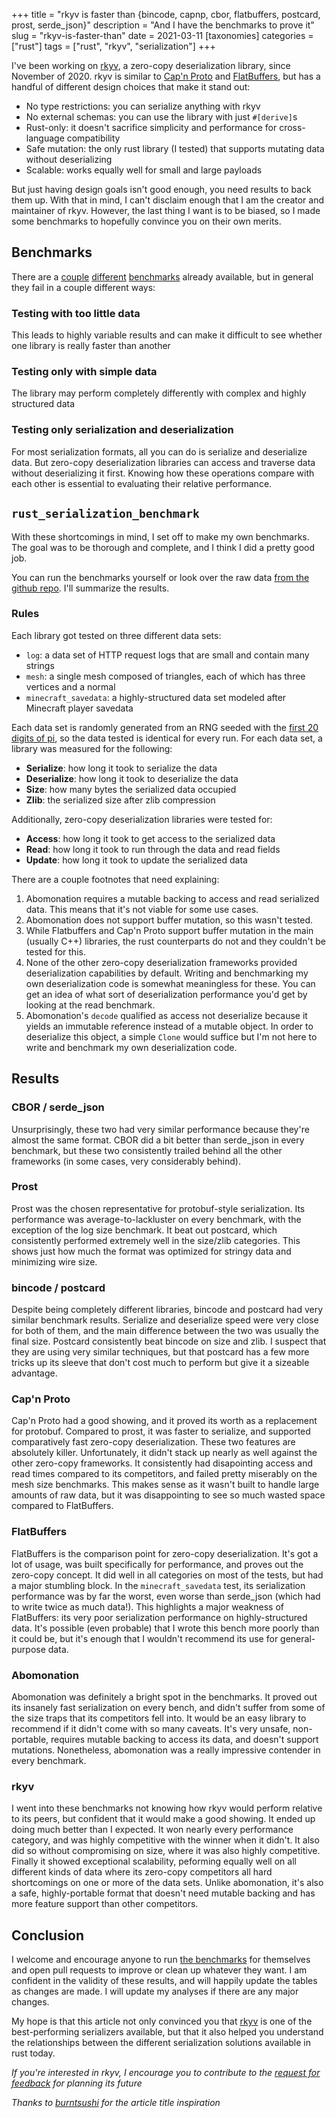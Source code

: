 +++
title = "rkyv is faster than {bincode, capnp, cbor, flatbuffers, postcard, prost, serde_json}"
description = "And I have the benchmarks to prove it"
slug = "rkyv-is-faster-than"
date = 2021-03-11
[taxonomies]
categories = ["rust"]
tags = ["rust", "rkyv", "serialization"]
+++

I've been working on [rkyv](https://github.com/djkoloski/rkyv), a zero-copy deserialization library, since November of 2020. rkyv is similar to [Cap'n Proto](https://capnproto.org/) and [FlatBuffers](https://google.github.io/flatbuffers), but has a handful of different design choices that make it stand out:

- No type restrictions: you can serialize anything with rkyv
- No external schemas: you can use the library with just `#[derive]`s
- Rust-only: it doesn't sacrifice simplicity and performance for cross-language compatibility
- Safe mutation: the only rust library (I tested) that supports mutating data without deserializing
- Scalable: works equally well for small and large payloads

But just having design goals isn't good enough, you need results to back them up. With that in mind, I can't disclaim enough that I am the creator and maintainer of rkyv. However, the last thing I want is to be biased, so I made some benchmarks to hopefully convince you on their own merits.

## Benchmarks

There are a [couple](https://github.com/erickt/rust-serialization-benchmarks) [different](https://blog.logrocket.com/rust-serialization-whats-ready-for-production-today/) [benchmarks](https://github.com/only-cliches/noproto#benchmarks) already available, but in general they fail in a couple different ways:

### Testing with too little data

This leads to highly variable results and can make it difficult to see whether one library is really faster than another

### Testing only with simple data

The library may perform completely differently with complex and highly structured data

### Testing only serialization and deserialization

For most serialization formats, all you can do is serialize and deserialize data. But zero-copy deserialization libraries can access and traverse data without deserializing it first. Knowing how these operations compare with each other is essential to evaluating their relative performance.

## `rust_serialization_benchmark`

With these shortcomings in mind, I set off to make my own benchmarks. The goal was to be thorough and complete, and I think I did a pretty good job.

You can run the benchmarks yourself or look over the raw data [from the github repo](https://github.com/djkoloski/rust_serialization_benchmark). I'll summarize the results.

### Rules

Each library got tested on three different data sets:

- `log`: a data set of HTTP request logs that are small and contain many strings
- `mesh`: a single mesh composed of triangles, each of which has three vertices and a normal
- `minecraft_savedata`: a highly-structured data set modeled after Minecraft player savedata

Each data set is randomly generated from an RNG seeded with the [first 20 digits of pi](https://en.wikipedia.org/wiki/Nothing-up-my-sleeve_number), so the data tested is identical for every run. For each data set, a library was measured for the following:

- **Serialize**: how long it took to serialize the data
- **Deserialize**: how long it took to deserialize the data
- **Size**: how many bytes the serialized data occupied
- **Zlib**: the serialized size after zlib compression

Additionally, zero-copy deserialization libraries were tested for:

- **Access**: how long it took to get access to the serialized data
- **Read**: how long it took to run through the data and read fields
- **Update**: how long it took to update the serialized data

There are a couple footnotes that need explaining:

1. Abomonation requires a mutable backing to access and read serialized data. This means that it's not viable for some use cases.
2. Abomonation does not support buffer mutation, so this wasn't tested.
3. While Flatbuffers and Cap'n Proto support buffer mutation in the main (usually C++) libraries, the rust counterparts do not and they couldn't be tested for this.
4. None of the other zero-copy deserialization frameworks provided deserialization capabilities by default. Writing and benchmarking my own deserialization code is somewhat meaningless for these. You can get an idea of what sort of deserialization performance you'd get by looking at the read benchmark.
5. Abomonation's `decode` qualified as access not deserialize because it yields an immutable reference instead of a mutable object. In order to deserialize this object, a simple `Clone` would suffice but I'm not here to write and benchmark my own deserialization code.

## Results

### CBOR / serde_json

Unsurprisingly, these two had very similar performance because they're almost the same format. CBOR did a bit better than serde_json in every benchmark, but these two consistently trailed behind all the other frameworks (in some cases, very considerably behind).

### Prost

Prost was the chosen representative for protobuf-style serialization. Its performance was average-to-lackluster on every benchmark, with the exception of the log size benchmark. It beat out postcard, which consistently performed extremely well in the size/zlib categories. This shows just how much the format was optimized for stringy data and minimizing wire size.

### bincode / postcard

Despite being completely different libraries, bincode and postcard had very similar benchmark results. Serialize and deserialize speed were very close for both of them, and the main difference between the two was usually the final size. Postcard consistently beat bincode on size and zlib. I suspect that they are using very similar techniques, but that postcard has a few more tricks up its sleeve that don't cost much to perform but give it a sizeable advantage.

### Cap'n Proto

Cap'n Proto had a good showing, and it proved its worth as a replacement for protobuf. Compared to prost, it was faster to serialize, and supported comparatively fast zero-copy deserialization. These two features are absolutely killer. Unfortunately, it didn't stack up nearly as well against the other zero-copy frameworks. It consistently had disapointing access and read times compared to its competitors, and failed pretty miserably on the mesh size benchmarks. This makes sense as it wasn't built to handle large amounts of raw data, but it was disappointing to see so much wasted space compared to FlatBuffers.

### FlatBuffers

FlatBuffers is the comparison point for zero-copy deserialization. It's got a lot of usage, was built specifically for performance, and proves out the zero-copy concept. It did well in all categories on most of the tests, but had a major stumbling block. In the `minecraft_savedata` test, its serialization performance was by far the worst, even worse than serde_json (which had to write twice as much data!). This highlights a major weakness of FlatBuffers: its very poor serialization performance on highly-structured data. It's possible (even probable) that I wrote this bench more poorly than it could be, but it's enough that I wouldn't recommend its use for general-purpose data.

### Abomonation

Abomonation was definitely a bright spot in the benchmarks. It proved out its insanely fast serialization on every bench, and didn't suffer from some of the size traps that its competitors fell into. It would be an easy library to recommend if it didn't come with so many caveats. It's very unsafe, non-portable, requires mutable backing to access its data, and doesn't support mutations. Nonetheless, abomonation was a really impressive contender in every benchmark.

### rkyv

I went into these benchmarks not knowing how rkyv would perform relative to its peers, but confident that it would make a good showing. It ended up doing much better than I expected. It won nearly every performance category, and was highly competitive with the winner when it didn't. It also did so without compromising on size, where it was also highly competitive. Finally it showed exceptional scalability, peforming equally well on all different kinds of data where its zero-copy competitors all hard shortcomings on one or more of the data sets. Unlike abomonation, it's also a safe, highly-portable format that doesn't need mutable backing and has more feature support than other competitors.

## Conclusion

I welcome and encourage anyone to run [the benchmarks](https://github.com/djkoloski/rust_serialization_benchmark) for themselves and open pull requests to improve or clean up whatever they want. I am confident in the validity of these results, and will happily update the tables as changes are made. I will update my analyses if there are any major changes.

My hope is that this article not only convinced you that [rkyv](https://github.com/djkoloski/rkyv) is one of the best-performing serializers available, but that it also helped you understand the relationships between the different serialization solutions available in rust today.

*If you're interested in rkyv, I encourage you to contribute to the [request for feedback](https://github.com/djkoloski/rkyv/issues/67) for planning its future*

*Thanks to [burntsushi](https://blog.burntsushi.net/ripgrep/) for the article title inspiration*
